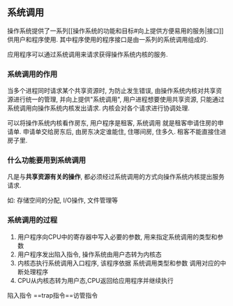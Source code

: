 ## 系统调用

操作系统提供了一系列[[操作系统的功能和目标#向上提供方便易用的服务|接口]]供用户和程序使用. 其中程序使用的程序接口是由一系列的系统调用组成的.

应用程序可以通过系统调用来请求获得操作系统内核的服务.

### 系统调用的作用
当多个进程同时请求某个共享资源时, 为防止发生错误, 由操作系统内核对共享资源进行统一的管理, 并向上提供"系统调用", 用户进程想要使用共享资源, 只能通过系统调用向操作系统内核发出请求. 内核会对各个请求进行协调处理.

可以将操作系统内核看作房东, 用户程序是租客, 系统调用 就是租客申请住房的申请单. 申请单交给房东后, 由房东决定谁能住, 住哪间房, 住多久. 租客不能直接住进房子里. 


### 什么功能要用到系统调用

凡是与**共享资源有关的操作**, 都必须经过系统调用的方式向操作系统内核提出服务请求.

如: 存储空间的分配, I/O操作, 文件管理等

### 系统调用的过程
1. 用户程序向CPU中的寄存器中写入必要的参数, 用来指定系统调用的类型和参数
2. 用户程序发出陷入指令, 操作系统由用户态转为内核态
3. 内核态执行系统调用入口程序, 该程序依据 系统调用类型和参数 调用对应的中断处理程序
4. CPU从内核态转为用户态,CPU返回给应用程序并继续执行


陷入指令 \=\=trap指令\=\=访管指令
